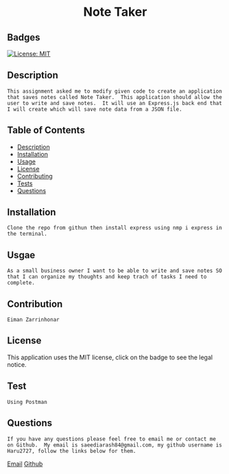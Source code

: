 
# <h1 align="center"> Note Taker </h1>

## Badges
    
[![License: MIT](https://img.shields.io/badge/License-MIT-yellow.svg)](https://opensource.org/licenses/MIT)

## Description

    This assignment asked me to modify given code to create an application that saves notes called Note Taker.  This application should allow the user to write and save notes.  It will use an Express.js back end that I will create which will save note data from a JSON file.

 

## Table of Contents

- [Description](#description)
- [Installation](#installation)
- [Usage](#usage)
- [License](#license)
- [Contributing](#contributing)
- [Tests](#tests)
- [Questions](#questions)



## Installation

    Clone the repo from githun then install express using nmp i express in the terminal.

## Usgae

    As a small business owner I want to be able to write and save notes SO that I can organize my thoughts and keep trach of tasks I need to complete.  

## Contribution

    Eiman Zarrinhonar

## License

  This application uses the MIT license, click on the badge to see the legal notice.  

## Test

    Using Postman

## Questions

    If you have any questions please feel free to email me or contact me on Github.  My email is saeediarash84@gmail.com, my github username is Haru2727, follow the links below for them.

<a href="mailto:saeediarash84@gmail.com">Email</a>
[Github](https://github.com/Haru2727)
    